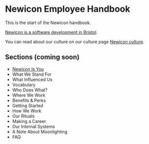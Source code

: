 # Newicon Employee Handbook

This is the start of the Newicon handbook.

[Newicon is a software development in Bristol](https://newicon.net).

You can read about our culture on our culture page [Newicon culture](https://newicon.net/culture).

## Sections (coming soon)

* [Newicon Is You](https://github.com/newicon/handbook/blob/master/newicon-is-you.md)
* What We Stand For
* What Influenced Us
* Vocabulary
* Who Does What?
* Where We Work
* Benefits & Perks
* Getting Started
* How We Work
* Our Rituals
* Making a Career
* Our Internal Systems
* A Note About Moonlighting
* FAQ
